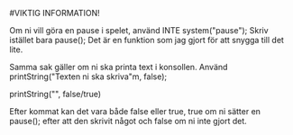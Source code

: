 #VIKTIG INFORMATION!

Om ni vill göra en pause i spelet, använd INTE system("pause");
Skriv istället bara pause(); Det är en funktion som jag gjort för att snygga till det lite.

Samma sak gäller om ni ska printa text i konsollen. Använd printString("Texten ni ska skriva"m, false);

printString("", false/true)

Efter kommat kan det vara både false eller true, true om ni sätter en pause(); efter att den skrivit något
och false om ni inte gjort det.

